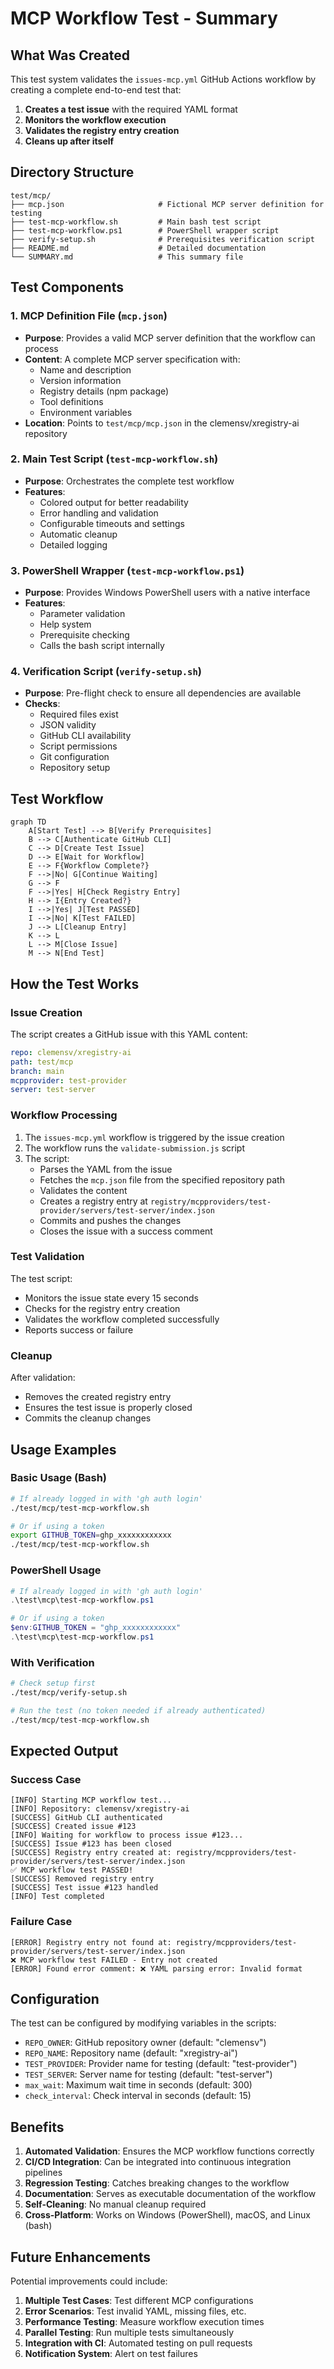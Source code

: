 # MCP Workflow Test - Summary

## What Was Created

This test system validates the `issues-mcp.yml` GitHub Actions workflow by creating a complete end-to-end test that:

1. **Creates a test issue** with the required YAML format
2. **Monitors the workflow execution** 
3. **Validates the registry entry creation**
4. **Cleans up after itself**

## Directory Structure

```
test/mcp/
├── mcp.json                     # Fictional MCP server definition for testing
├── test-mcp-workflow.sh         # Main bash test script
├── test-mcp-workflow.ps1        # PowerShell wrapper script
├── verify-setup.sh              # Prerequisites verification script
├── README.md                    # Detailed documentation
└── SUMMARY.md                   # This summary file
```

## Test Components

### 1. MCP Definition File (`mcp.json`)
- **Purpose**: Provides a valid MCP server definition that the workflow can process
- **Content**: A complete MCP server specification with:
  - Name and description
  - Version information
  - Registry details (npm package)
  - Tool definitions
  - Environment variables
- **Location**: Points to `test/mcp/mcp.json` in the clemensv/xregistry-ai repository

### 2. Main Test Script (`test-mcp-workflow.sh`)
- **Purpose**: Orchestrates the complete test workflow
- **Features**:
  - Colored output for better readability
  - Error handling and validation
  - Configurable timeouts and settings
  - Automatic cleanup
  - Detailed logging

### 3. PowerShell Wrapper (`test-mcp-workflow.ps1`)
- **Purpose**: Provides Windows PowerShell users with a native interface
- **Features**:
  - Parameter validation
  - Help system
  - Prerequisite checking
  - Calls the bash script internally

### 4. Verification Script (`verify-setup.sh`)
- **Purpose**: Pre-flight check to ensure all dependencies are available
- **Checks**:
  - Required files exist
  - JSON validity
  - GitHub CLI availability
  - Script permissions
  - Git configuration
  - Repository setup

## Test Workflow

```mermaid
graph TD
    A[Start Test] --> B[Verify Prerequisites]
    B --> C[Authenticate GitHub CLI]
    C --> D[Create Test Issue]
    D --> E[Wait for Workflow]
    E --> F{Workflow Complete?}
    F -->|No| G[Continue Waiting]
    G --> F
    F -->|Yes| H[Check Registry Entry]
    H --> I{Entry Created?}
    I -->|Yes| J[Test PASSED]
    I -->|No| K[Test FAILED]
    J --> L[Cleanup Entry]
    K --> L
    L --> M[Close Issue]
    M --> N[End Test]
```

## How the Test Works

### Issue Creation
The script creates a GitHub issue with this YAML content:
```yaml
repo: clemensv/xregistry-ai
path: test/mcp
branch: main
mcpprovider: test-provider
server: test-server
```

### Workflow Processing
1. The `issues-mcp.yml` workflow is triggered by the issue creation
2. The workflow runs the `validate-submission.js` script
3. The script:
   - Parses the YAML from the issue
   - Fetches the `mcp.json` file from the specified repository path
   - Validates the content
   - Creates a registry entry at `registry/mcpproviders/test-provider/servers/test-server/index.json`
   - Commits and pushes the changes
   - Closes the issue with a success comment

### Test Validation
The test script:
- Monitors the issue state every 15 seconds
- Checks for the registry entry creation
- Validates the workflow completed successfully
- Reports success or failure

### Cleanup
After validation:
- Removes the created registry entry
- Ensures the test issue is properly closed
- Commits the cleanup changes

## Usage Examples

### Basic Usage (Bash)
```bash
# If already logged in with 'gh auth login'
./test/mcp/test-mcp-workflow.sh

# Or if using a token
export GITHUB_TOKEN=ghp_xxxxxxxxxxxx
./test/mcp/test-mcp-workflow.sh
```

### PowerShell Usage
```powershell
# If already logged in with 'gh auth login'
.\test\mcp\test-mcp-workflow.ps1

# Or if using a token
$env:GITHUB_TOKEN = "ghp_xxxxxxxxxxxx"
.\test\mcp\test-mcp-workflow.ps1
```

### With Verification
```bash
# Check setup first
./test/mcp/verify-setup.sh

# Run the test (no token needed if already authenticated)
./test/mcp/test-mcp-workflow.sh
```

## Expected Output

### Success Case
```
[INFO] Starting MCP workflow test...
[INFO] Repository: clemensv/xregistry-ai
[SUCCESS] GitHub CLI authenticated
[SUCCESS] Created issue #123
[INFO] Waiting for workflow to process issue #123...
[SUCCESS] Issue #123 has been closed
[SUCCESS] Registry entry created at: registry/mcpproviders/test-provider/servers/test-server/index.json
✅ MCP workflow test PASSED!
[SUCCESS] Removed registry entry
[SUCCESS] Test issue #123 handled
[INFO] Test completed
```

### Failure Case
```
[ERROR] Registry entry not found at: registry/mcpproviders/test-provider/servers/test-server/index.json
❌ MCP workflow test FAILED - Entry not created
[ERROR] Found error comment: ❌ YAML parsing error: Invalid format
```

## Configuration

The test can be configured by modifying variables in the scripts:

- `REPO_OWNER`: GitHub repository owner (default: "clemensv")
- `REPO_NAME`: Repository name (default: "xregistry-ai") 
- `TEST_PROVIDER`: Provider name for testing (default: "test-provider")
- `TEST_SERVER`: Server name for testing (default: "test-server")
- `max_wait`: Maximum wait time in seconds (default: 300)
- `check_interval`: Check interval in seconds (default: 15)

## Benefits

1. **Automated Validation**: Ensures the MCP workflow functions correctly
2. **CI/CD Integration**: Can be integrated into continuous integration pipelines
3. **Regression Testing**: Catches breaking changes to the workflow
4. **Documentation**: Serves as executable documentation of the workflow
5. **Self-Cleaning**: No manual cleanup required
6. **Cross-Platform**: Works on Windows (PowerShell), macOS, and Linux (bash)

## Future Enhancements

Potential improvements could include:

1. **Multiple Test Cases**: Test different MCP configurations
2. **Error Scenarios**: Test invalid YAML, missing files, etc.
3. **Performance Testing**: Measure workflow execution times
4. **Parallel Testing**: Run multiple tests simultaneously
5. **Integration with CI**: Automated testing on pull requests
6. **Notification System**: Alert on test failures 